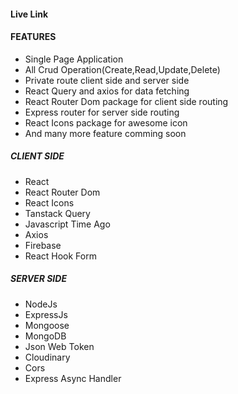 #### Live Link

#### FEATURES

- Single Page Application
- All Crud Operation(Create,Read,Update,Delete)
- Private route client side and server side
- React Query and axios for data fetching
- React Router Dom package for client side routing
- Express router for server side routing
- React Icons package for awesome icon
- And many more feature comming soon

##### CLIENT SIDE

- React
- React Router Dom
- React Icons
- Tanstack Query
- Javascript Time Ago
- Axios
- Firebase
- React Hook Form

##### SERVER SIDE

- NodeJs
- ExpressJs
- Mongoose
- MongoDB
- Json Web Token
- Cloudinary
- Cors
- Express Async Handler
